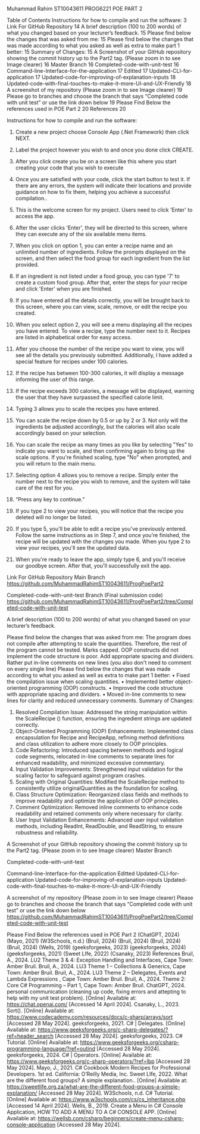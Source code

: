 Muhammad Rahim
ST10043611
PROG6221
POE PART 2


Table of Contents
Instructions for how to compile and run the software:	3
Link For GitHub Repository	14
A brief description (100 to 200 words) of what you changed based on your lecturer’s feedback.	15
Please find below the changes that was asked from me:	15
Please find below the changes that was made according to what you asked as well as extra to make part 1 better:	15
Summary of Changes:	15
A Screenshot of your GitHub repository showing the commit history up to the Part2 tag. (Please zoom in to see Image clearer)	16
Master Branch	16
Completed-code-with-unit-test	16
Command-line-Interface-for-the-application	17
Editted	17
Updated-CLI-for-application	17
Updated-code-for-improving-of-explanation-inputs	18
Updated-code-with-final-touches-to-make-it-more-UI-and-UX-Friendly	18
A screenshot of my repository (Please zoom in to see Image clearer)	19
Please go to branches and choose the branch that says “Completed code with unit test” or use the link down below	19
Please Find Below the references used in POE Part 2	20
References	20


Instructions for how to compile and run the software:

1.	Create a new project choose Console App (.Net Framework) then click NEXT.
 
2.	Label the project however you wish to and once you done click CREATE.
 
3.	 After you click create you be on a screen like this where you start creating your code that you wish to execute

4.	Once you are satisfied with your code, click the start button to test it. If there are any errors, the system will indicate their locations and provide guidance on how to fix them, helping you achieve a successful compilation..

5.	This is the welcome screen for my project. Users need to click 'Enter' to access the app.

6.	After the user clicks 'Enter', they will be directed to this screen, where they can execute any of the six available menu items.

7.	When you click on option 1, you can enter a recipe name and an unlimited number of ingredients. Follow the prompts displayed on the screen, and then select the food group for each ingredient from the list provided.

8.	If an ingredient is not listed under a food group, you can type '7' to create a custom food group. After that, enter the steps for your recipe and click 'Enter' when you are finished.

9.	If you have entered all the details correctly, you will be brought back to this screen, where you can view, scale, remove, or edit the recipe you created.
 
10.	When you select option 2, you will see a menu displaying all the recipes you have entered. To view a recipe, type the number next to it. Recipes are listed in alphabetical order for easy access.

11.	After you choose the number of the recipe you want to view, you will see all the details you previously submitted. Additionally, I have added a special feature for recipes under 100 calories.

12.	If the recipe has between 100-300 calories, it will display a message informing the user of this range.

13.	If the recipe exceeds 300 calories, a message will be displayed, warning the user that they have surpassed the specified calorie limit.

14.	Typing 3 allows you to scale the recipes you have entered.

15.	You can scale the recipe down by 0.5 or up by 2 or 3. Not only will the ingredients be adjusted accordingly, but the calories will also scale accordingly based on your selection.
 

16.	You can scale the recipe as many times as you like by selecting "Yes" to indicate you want to scale, and then confirming again to bring up the scale options. If you're finished scaling, type "No" when prompted, and you will return to the main menu.

17.	Selecting option 4 allows you to remove a recipe. Simply enter the number next to the recipe you wish to remove, and the system will take care of the rest for you.

18.	“Press any key to continue.”
 
19.	If you type 2 to view your recipes, you will notice that the recipe you deleted will no longer be listed.

20.	If you type 5, you'll be able to edit a recipe you've previously entered. Follow the same instructions as in Step 7, and once you're finished, the recipe will be updated with the changes you made. When you type 2 to view your recipes, you'll see the updated data.
 

21.	When you're ready to leave the app, simply type 6, and you'll receive our goodbye screen. After that, you'll successfully exit the app. 


Link For GitHub Repository
Main Branch
https://github.com/MuhammadRahimST10043611/ProgPoePart2

Completed-code-with-unit-test Branch (Final submission code)
https://github.com/MuhammadRahimST10043611/ProgPoePart2/tree/Completed-code-with-unit-test
	
	
A brief description (100 to 200 words) of what you changed based on your lecturer’s feedback. 
	
Please find below the changes that was asked from me:
The program does not compile after attempting to scale the quantities. Therefore, the rest of the program cannot be tested. Marks capped. OOP constructs did not implement the code structure is poor. Add appropriate spacing and dividers. Rather put in-line comments on new lines (you also don't need to comment on every single line)
Please find below the changes that was made according to what you asked as well as extra to make part 1 better:
•	Fixed the compilation issue when scaling quantities.
•	Implemented better object-oriented programming (OOP) constructs.
•	Improved the code structure with appropriate spacing and dividers.
•	Moved in-line comments to new lines for clarity and reduced unnecessary comments.
Summary of Changes:
1.	Resolved Compilation Issue: Addressed the string manipulation within the ScaleRecipe () function, ensuring the ingredient strings are updated correctly.
2.	Object-Oriented Programming (OOP) Enhancements: Implemented class encapsulation for Recipe and RecipeApp, refining method definitions and class utilization to adhere more closely to OOP principles.
3.	Code Refactoring: Introduced spacing between methods and logical code segments, relocated in-line comments to separate lines for enhanced readability, and minimized excessive commentary.
4.	Input Validation Improvements: Strengthened input validation for the scaling factor to safeguard against program crashes.
5.	Scaling with Original Quantities: Modified the ScaleRecipe method to consistently utilize originalQuantities as the foundation for scaling.
6.	Class Structure Optimization: Reorganized class fields and methods to improve readability and optimize the application of OOP principles.
7.	Comment Optimization: Removed inline comments to enhance code readability and retained comments only where necessary for clarity.
8.	User Input Validation Enhancements: Advanced user input validation methods, including ReadInt, ReadDouble, and ReadString, to ensure robustness and reliability.

A Screenshot of your GitHub repository showing the commit history up to the Part2 tag. (Please zoom in to see Image clearer)
Master Branch
 
Completed-code-with-unit-test
 
Command-line-Interface-for-the-application
Editted
Updated-CLI-for-application
Updated-code-for-improving-of-explanation-inputs
Updated-code-with-final-touches-to-make-it-more-UI-and-UX-Friendly
 
A screenshot of my repository (Please zoom in to see Image clearer)
Please go to branches and choose the branch that says “Completed code with unit test” or use the link down below
https://github.com/MuhammadRahimST10043611/ProgPoePart2/tree/Completed-code-with-unit-test
 
Please Find Below the references used in POE Part 2
(ChatGPT, 2024) (Mayo, 2021) (W3Schools, n.d.) (Bruil, 2024) (Bruil, 2024) (Bruil, 2024) (Bruil, 2024) (Wells, 2019) (geeksforgeeks, 2023) (geeksforgeeks, 2024) (geeksforgeeks, 2021) (Sweet LIfe, 2022) (Csanaky, 2023)
References
Bruil, A., 2024. LU2 Theme 3 & 4: Exception Handling and Interfaces, Cape Town: Amber Bruil.
Bruil, A., 2024. LU3 Theme 1 – Collections & Generics, Cape Town: Amber Bruil.
Bruil, A., 2024. LU3 Theme 2 – Delegates, Events and Lambda Expressions , Cape Town: Amber Bruil.
Bruil, A., 2024. Theme 2: Core C# Programming – Part 1, Cape Town: Amber Bruil.
ChatGPT, 2024. personal communication (cleaning up code, fixing errors and attepting to help with my unit test problem). [Online] 
Available at: https://chat.openai.com/
[Accessed 14 April 2024].
Csanaky, L., 2023. Sort(). [Online] 
Available at: https://www.codecademy.com/resources/docs/c-sharp/arrays/sort
[Accessed 28 May 2024].
geeksforgeeks, 2021. C# | Delegates. [Online] 
Available at: https://www.geeksforgeeks.org/c-sharp-delegates/?ref=header_search
[Accessed 28 May 2024].
geeksforgeeks, 2023. C# Tutorial. [Online] 
Available at: https://www.geeksforgeeks.org/csharp-programming-language/?ref=outind
[Accessed 28 May 2024].
geeksforgeeks, 2024. C# | Operators. [Online] 
Available at: https://www.geeksforgeeks.org/c-sharp-operators/?ref=lbp
[Accessed 28 May 2024].
Mayo, J., 2021. C# Cookbook Modern Recipes for Professional Developers. 1st ed. California: O’Reilly Media, Inc.
Sweet LIfe, 2022. What are the different food groups? A simple explanation.. [Online] 
Available at: https://sweetlife.org.za/what-are-the-different-food-groups-a-simple-explanation/
[Accessed 28 May 2024].
W3Schools, n.d. C# Tutorial. [Online] 
Available at: https://www.w3schools.com/cs/cs_inheritance.php
[Accessed 14 April 2024].
Wells, B., 2019. Create a Menu in C# Console Application, HOW TO ADD A MENU TO A C# CONSOLE APP. [Online] 
Available at: https://wellsb.com/csharp/beginners/create-menu-csharp-console-application
[Accessed 28 May 2024].




